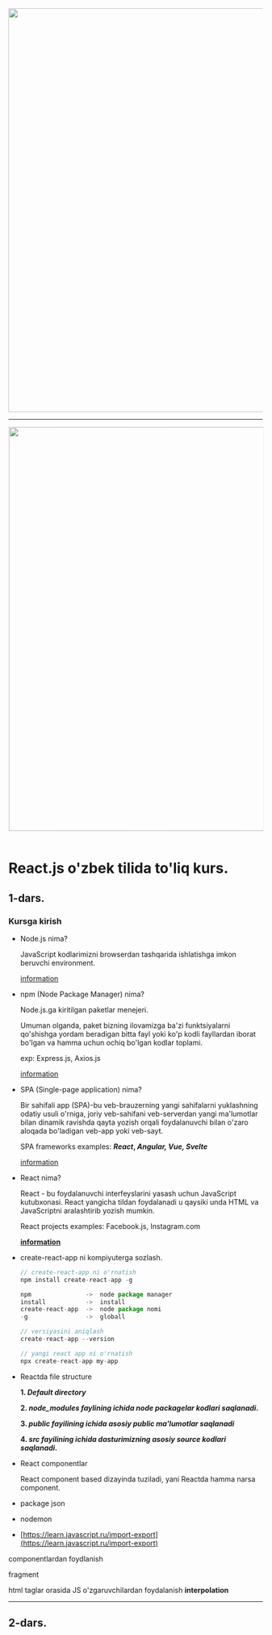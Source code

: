 <img src="https://telegra.ph/file/f7c89c5eade284fd63ab3.png" width="800">
<hr>
<img width="800" style="margin:0 auto; display: block; border:1px dotted rgba(0,0,0,0.1)" src="https://philna.sh/assets/posts/react-738ca5dd60ecf11214419e9d6c847d1e2e4ad88c3f147e12d8adfd25b76e6e66.gif">

<br>

# React.js o'zbek tilida to'liq kurs.

## 1-dars. 

### Kursga kirish

- Node.js nima?

  JavaScript kodlarimizni browserdan tashqarida ishlatishga imkon beruvchi environment.

  [information](https://en.wikipedia.org/wiki/Node.js)

- npm (Node Package Manager) nima?

  Node.js.ga kiritilgan paketlar menejeri.

  Umuman olganda, paket bizning ilovamizga ba'zi funktsiyalarni qo'shishga yordam beradigan bitta fayl yoki ko'p kodli fayllardan iborat bo'lgan va hamma uchun ochiq bo'lgan kodlar toplami.

  exp: Express.js, Axios.js

  [information](https://en.wikipedia.org/wiki/Npm_(software))

- SPA (Single-page application) nima?

  Bir sahifali app (SPA)-bu veb-brauzerning yangi sahifalarni yuklashning odatiy usuli o'rniga, joriy veb-sahifani veb-serverdan yangi ma'lumotlar bilan dinamik ravishda qayta yozish orqali foydalanuvchi bilan o'zaro aloqada bo'ladigan veb-app yoki veb-sayt.

  SPA frameworks examples: ***React*, *Angular, Vue, Svelte***

  [information](https://en.wikipedia.org/wiki/Single-page_application)

- React nima?

  React - bu foydalanuvchi interfeyslarini yasash uchun JavaScript kutubxonasi. React yangicha tildan foydalanadi u qaysiki unda HTML va JavaScriptni aralashtirib yozish mumkin.

  React projects examples: Facebook.js, Instagram.com

  **[information](https://en.wikipedia.org/wiki/React_(JavaScript_library))**

- create-react-app ni kompiyuterga sozlash.

    ```jsx
    // create-react-app ni o'rnatish
    npm install create-react-app -g
    
    npm               ->  node package manager
    install           ->  install
    create-react-app  ->  node package nomi
    -g                ->  globall
    
    // versiyasini aniqlash
    create-react-app --version
    
    // yangi react app ni o'rnatish
    npx create-react-app my-app
    ```

- Reactda file structure

  **1. _Default directory_**

  **2. _node_modules faylining ichida node packagelar kodlari saqlanadi_.**

  **3. _public fayilining ichida asosiy public ma'lumotlar saqlanadi_**

  **4. _src fayilining ichida dasturimizning asosiy source kodlari saqlanadi_.**



- React componentlar

  React component based dizayinda tuziladi, yani Reactda hamma narsa component.

- package json
- nodemon
- [https://learn.javascript.ru/import-export](https://learn.javascript.ru/import-export)

componentlardan foydlanish

fragment

html taglar orasida JS o'zgaruvchilardan foydalanish **interpolation**
<hr>

## 2-dars.
